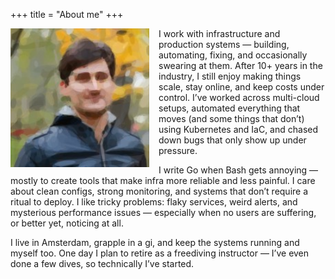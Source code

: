 +++
title = "About me"
+++

<img src="../ava.jpg" alt="An avatar was supposed to be here." align="left" style="margin-right: 15px; width: 222px;" />

I work with infrastructure and production systems — building, automating, fixing, and occasionally swearing at them. After 10+ years in the industry, I still enjoy making things scale, stay online, and keep costs under control. I’ve worked across multi-cloud setups, automated everything that moves (and some things that don’t) using Kubernetes and IaC, and chased down bugs that only show up under pressure.

I write Go when Bash gets annoying — mostly to create tools that make infra more reliable and less painful. I care about clean configs, strong monitoring, and systems that don’t require a ritual to deploy. I like tricky problems: flaky services, weird alerts, and mysterious performance issues — especially when no users are suffering, or better yet, noticing at all.

I live in Amsterdam, grapple in a gi, and keep the systems running and myself too. One day I plan to retire as a freediving instructor — I’ve even done a few dives, so technically I’ve started.